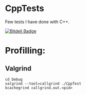 CppTests
========

Few tests I have done with C++.

[![Bitdeli Badge](https://d2weczhvl823v0.cloudfront.net/ricleal/cpptests/trend.png)](https://bitdeli.com/free "Bitdeli Badge")


Profilling:
===========

## Valgrind

```
cd Debug
valgrind --tool=callgrind ./CppTest
kcachegrind callgrind.out.<pid>
```
